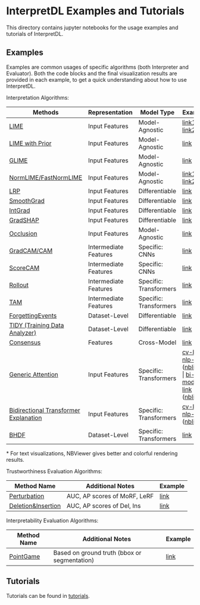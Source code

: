 
# InterpretDL Examples and Tutorials

This directory contains jupyter notebooks for the usage examples and tutorials of InterpretDL.

## Examples

Examples are common usages of specific algorithms (both Interpreter and Evaluator). Both the code blocks and the final visualization results are provided in each example, to get a quick understanding about how to use InterpretDL.

Interpretation Algorithms:

| Methods                                                                                                                    | Representation          | Model Type             | Example           |
|----------------------------------------------------------------------------------------------------------------------------|-------------------------|------------------------|-------------------|
| [LIME](https://github.com/PaddlePaddle/InterpretDL/blob/master/interpretdl/interpreter/lime.py)                            | Input Features          | Model-Agnostic         | [link1](example_lime_cv.ipynb) \| [link2](example_lime_cv_ViT.ipynb) |
| [LIME with Prior](https://github.com/PaddlePaddle/InterpretDL/blob/master/interpretdl/interpreter/lime_prior.py)           | Input Features          | Model-Agnostic         | [link](example_lime_gp_cv.ipynb) |
| [GLIME](https://github.com/PaddlePaddle/InterpretDL/blob/master/interpretdl/interpreter/glime.py)           | Input Features          | Model-Agnostic         | [link](https://github.com/PaddlePaddle/InterpretDL/blob/master/tutorials/LIME_Variants_part2.ipynb) |
| [NormLIME/FastNormLIME](https://github.com/PaddlePaddle/InterpretDL/blob/master/interpretdl/interpreter/_normlime_base.py) | Input Features          | Model-Agnostic         | [link1](example_normlime_cv.ipynb) \| [link2](example_normlime_nlp.ipynb) |
| [LRP](https://github.com/PaddlePaddle/InterpretDL/blob/master/interpretdl/interpreter/lrp.py)                              | Input Features          | Differentiable         | [link](lrp_cv.ipynb) |
| [SmoothGrad](https://github.com/PaddlePaddle/InterpretDL/blob/master/interpretdl/interpreter/smooth_grad.py)               | Input Features          | Differentiable         | [link](example_smooth_grad_cv.ipynb) |
| [IntGrad](https://github.com/PaddlePaddle/InterpretDL/blob/master/interpretdl/interpreter/integrated_gradients.py)         | Input Features          | Differentiable         | [link](example_int_grad_cv.ipynb)  |
| [GradSHAP](https://github.com/PaddlePaddle/InterpretDL/blob/master/interpretdl/interpreter/gradient_shap.py)               | Input Features          | Differentiable         | [link](example_grad_shap_cv.ipynb) |
| [Occlusion](https://github.com/PaddlePaddle/InterpretDL/blob/master/interpretdl/interpreter/occlusion.py)                  | Input Features          | Model-Agnostic         | [link](example_occlusion_cv.ipynb) |
| [GradCAM/CAM](https://github.com/PaddlePaddle/InterpretDL/blob/master/interpretdl/interpreter/gradient_cam.py)             | Intermediate   Features | Specific: CNNs         | [link](example_grad_cam_cv.ipynb) |
| [ScoreCAM](https://github.com/PaddlePaddle/InterpretDL/blob/master/interpretdl/interpreter/score_cam.py)                   | Intermediate   Features | Specific: CNNs         | [link](example_score_cam_cv.ipynb) |
| [Rollout](https://github.com/PaddlePaddle/InterpretDL/blob/master/interpretdl/interpreter/rollout.py)                      | Intermediate   Features | Specific: Transformers | [link](example_rollout_cv_ViT.ipynb) |
| [TAM](https://github.com/PaddlePaddle/InterpretDL/blob/master/interpretdl/interpreter/transition_attention_maps.py)        | Intermediate   Features | Specific: Transformers | [link](example_tam_cv_ViT.ipynb) |
| [ForgettingEvents](https://github.com/PaddlePaddle/InterpretDL/blob/master/interpretdl/interpreter/forgetting_events.py)   | Dataset-Level           | Differentiable         | [link](example_forgetting_events_cv.ipynb) |
| [TIDY (Training Data Analyzer)](TIDY.ipynb)              | Dataset-Level           | Differentiable         | [link](TIDY.ipynb) |
| [Consensus](https://github.com/PaddlePaddle/InterpretDL/blob/master/interpretdl/interpreter/consensus.py)                  | Features                | Cross-Model            | [link](example_consensus_cv.ipynb)  |
| [Generic Attention](https://github.com/PaddlePaddle/InterpretDL/blob/master/interpretdl/interpreter/generic_attention.py)                  | Input Features                | Specific: Transformers            | [cv-link](example_bt_ga_cv_ViT.ipynb) \| [nlp-link](ga-bt-ernie-2.0-en-sst-2.ipynb) ([nblink](https://nbviewer.org/github/PaddlePaddle/InterpretDL/blob/master/tutorials/ga-bt-ernie-2.0-en-sst-2.ipynb))* \| [bi-modal-link](example_ga_bi-modal.ipynb)  ([nblink](https://nbviewer.org/github/PaddlePaddle/InterpretDL/blob/master/tutorials/example_ga_bi-modal.ipynb))* |
| [Bidirectional Transformer Explanation](https://github.com/PaddlePaddle/InterpretDL/blob/master/interpretdl/interpreter/consensus.py)                  | Input Features                | Specific: Transformers            | [cv-link](example_bt_ga_cv_ViT.ipynb) \| [nlp-link](ga-bt-ernie-2.0-en-sst-2.ipynb) ([nblink](https://nbviewer.org/github/PaddlePaddle/InterpretDL/blob/master/tutorials/ga-bt-ernie-2.0-en-sst-2.ipynb))*  |
| [BHDF](https://github.com/PaddlePaddle/InterpretDL/blob/master/interpretdl/interpreter/training_dynamics.py)                  | Dataset-Level                | Specific: Transformers            | [link](example_beyond_manually_designed_feature_cv.ipynb)  |

\* For text visualizations, NBViewer gives better and colorful rendering results. 

Trustworthiness Evaluation Algorithms:

| Method   Name      | Additional Notes                             | Example |
|--------------------|----------------------------------------------|---------|
| [Perturbation](https://github.com/PaddlePaddle/InterpretDL/blob/master/interpretdl/evaluate_interpreter/perturbation.py)       | AUC, AP scores of MoRF, LeRF                     | [link](example_perturbation.ipynb)        |
| [Deletion&Insertion](https://github.com/PaddlePaddle/InterpretDL/blob/master/interpretdl/evaluate_interpreter/deletion_insertion.py) | AUC, AP scores of Del, Ins                       | [link](example_del_ins.ipynb)     |


Interpretability Evaluation Algorithms:

| Method   Name      | Additional Notes                             | Example |
|--------------------|----------------------------------------------|---------|
| [PointGame](https://github.com/PaddlePaddle/InterpretDL/blob/master/interpretdl/evaluate_interpreter/localization.py)          | Based on ground truth (bbox or segmentation) | [link](example_pointgame.ipynb)   |


## Tutorials

Tutorials can be found in [tutorials](https://github.com/PaddlePaddle/InterpretDL/tree/master/tutorials).
